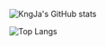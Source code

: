<!---
- 👋 Hi, I’m @KngJa
- 👀 I’m interested in ...
- 🌱 I’m currently learning ...
- 💞️ I’m looking to collaborate on ...
- 📫 How to reach me ...

KngJa/KngJa is a ✨ special ✨ repository because its `README.md` (this file) appears on your GitHub profile.
You can click the Preview link to take a look at your changes.
--->
![KngJa's GitHub stats](https://github-readme-stats.vercel.app/api?username=KngJa&theme=dracula&show_icons=true&hide_border=false)

![Top Langs](https://github-readme-stats.vercel.app/api/top-langs/?username=KngJa&layout=compact)
